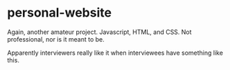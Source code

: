# personal-website
Again, another amateur project. Javascript, HTML, and CSS. Not professional, nor is it meant to be.

Apparently interviewers really like it when interviewees have something like this.